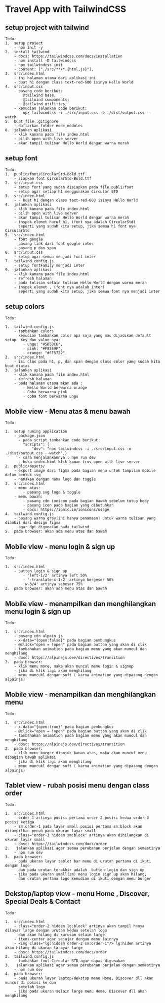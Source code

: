 # Travel App with TailwindCSS

## setup project with tailwind

    Todo:
    1.  setup project
        - npm init -y
    2.  install tailwind
        - docs: https://tailwindcss.com/docs/installation
        - npm install -D tailwindcss
        - npx tailwindcss init
        - content: ["./src/**/*.{html,js}"],
    3.  src/index.html
        - ini halaman utama dari aplikasi ini
        - buat h1 dengan class text-red-600 isinya Hello World
    4.  src/input.css
        - pasang code berikut:
            @tailwind base;
            @tailwind components;
            @tailwind utilities;
        - kemudian jalankan code berikut:
            npx tailwindcss -i ./src/input.css -o ./dist/output.css --watch
    5.  buat file .gitignore
        - daftarkan folder node_modules
    6.  jalankan aplikasi
        - klik kanana pada file index.html
        - pilih open with live server
        - akan tampil tulisan Hello World dengan warna merah

## setup font

    Todo:
    1.  public/font/CircularStd-Bold.ttf
        - siapkan font CircularStd-Bold.ttf
    2.  src/input.css
        - setup font yang sudah disiapkan pada file publi/font
        - setup agar setiap h1 menggunakan Circular STD
    3.  src/index.html
        - - buat h1 dengan class text-red-600 isinya Hello World
    4.  jalankan aplikasi
        - klik kanana pada file index.html
        - pilih open with live server
        - akan tampil tulisan Hello World dengan warna merah
        - inspek elemet huruf h1, (font nya adalah CircularStd)
          seperti yang sudah kita setup, jika semua h1 font nya CircularStd
    5.  src/index.html
        - font google
          pasang link dari font google inter
        - pasang p dan span
    6.  src/input.css
        - setup agar semua menjadi font inter
    7.  tailwind.config.js
        - setup fontFamily menjadi inter
    9.  jalankan aplikasi
        - klik kanana pada file index.html
        - refresh halaman
        - pada tulisan selain tulisan Hello World dengan warna merah
        - inspek elemet , (font nya adalah inter)
          seperti yang sudah kita setup, jika semua font nya menjadi inter

## setup colors

    Todo:

    1.  tailwind.config.js
        - tambahkan colors
          kemudian tambahkan color apa saja yang mau dijadikan default setup  key dan value nya:
            - ungu: "#5D50C6",
            - pink: "#F85E9F",
            - orange: "#FF5722",
    2.  src/index.html
        - isi clas pada h1, p, dan span dengan class color yang sudah kita buat diatas
    3.  jalankan aplikasi
        - klik kanana pada file index.html
        - refresh halaman
        - pada halaman utama akan ada :
            - Hello World berwarna orange
            - Coba berwarna pink
            - coba font berwarna ungu

## Mobile view - Menu atas & menu bawah

    Todo:

    1.  setup runing application
        - package.json
          - pada script tambahkan code berikut:
            "scripts": {
                "dev": "npx tailwindcss -i ./src/input.css -o ./dist/output.css --watch",}
          - cara menjalankannya : npm run dev
          - buka index.html klik kanan trus open with live server
    2.  public/assets/
        - export image dari figma pada bagian menu untuk tampilan mobile dalam bentuk svg
        - namakan dengan nama logo dan toggle
    3.  src/index.html
        - menu atas:
            - pasang svg logo & toggle
        - menu bawah:
            - pasang cdn ionicon pada bagian bawah sebelum tutup body
            - pasang icon pada bagian yang dibutuhkan
            - docs: https://ionic.io/ionicons/usage
    4.  tailwind.config.js
        - pasang warna grey(ini hanya penamaan) untuk warna tulisan yang diambil dari design figma
          agar dpt digunakan pada tailwind
    5.  pada browser: akan ada menu atas dan bawah

## Mobile view - menu login & sign up

    Todo:

    1.  src/index.html
        - button login & sign up
            - 'left-1/2' artinya left 50%
            - '-translate-x-1/2' artinya bergeser 50%
            'w-3/4' artinya sebesar 75%
    2.  pada browser: akan ada menu atas dan bawah

## Mobile view - menampilkan dan menghilangkan menu login & sign up

    Todo:

    1.  src/index.html
        - pasang cdn alpain js
        - x-data="{open:false}" pada bagian pembungkus
        - @click="open = !open" pada bagian button yang akan di clik
        - tambahakan animation pada bagian menu yang akan muncul dan menghilang
        - dosc: https://alpinejs.dev/directives/transition
    2.  pada browser:
        - klik menu more, maka akan muncul menu login & signup
        - jika di klik lagi akan menghilang
        - menu muncukl dengan soft ( karna animation yang dipasang dengan alpainjs)

## Mobile view - menampilkan dan menghilangkan menu

    Todo:

    1.  src/index.html
        - x-data="{open:true}" pada bagian pembungkus
        - @click="open = !open" pada bagian button yang akan di clik
        - tambahakan animation pada bagian menu yang akan muncul dan menghilang
        - dosc: https://alpinejs.dev/directives/transition
    2.  pada browser:
        - klik menu burger dipojok kanan atas, maka akan muncul menu dibagian bawah aplikasi
        - jika di klik lagi akan menghilang
        - menu muncukl dengan soft ( karna animation yang dipasang dengan alpainjs)

## Tablet view - rubah posisi menu dengan class order

    Todo:

    1.  src/index.html
        - order-1 artinya posisi pertama order-2 posisi kedua order-3 posisi ketiga
        - sm:order-1 pada layar small posisi pertama sm:block akan ditampilkan penuh pada ukuran layar small
        - class="order-3 hidden sm:block" artinya akan dihilangkan di ukuran layar small
        - dosc: https://tailwindcss.com/docs/order
    2.   jalankan aplikasi agar semua perubahan berjalan dengan semestinya
        - npm run dev
    3.  pada browser:
        - pada ukuran layar tablet bar menu di urutan pertama di ikuti dengan logo
          dan pada urutan terakhir adalah  button login dan sign up
        - jika pada ukuran small(sm) menu login sign up akan hilang,
          dan urutan pertama logo kemudian di ikuti dengan menu burger

## Dekstop/laptop view - menu Home , Discover, Special Deals & Contact

    Todo:

    1.  src/index.html
        - class="order-2 hidden lg:block" artinya akan tampil hanya dilayar large dengan urutan kedua setelah logo
          dan akan hilang di kurusan selain large
        - items-center agar sejajar dengan menu lainnya
        - <img class="lg:hidden order-2 sm:order-1"/> lg:hiden artinya akan hilang di ukuran larayar large
        - dosc: https://tailwindcss.com/docs/order
    2.  tailwind.config.js
        - tambahkan font Circular STD agar dapat digunakan
    3.   jalankan aplikasi agar semua perubahan berjalan dengan semestinya
        - npm run dev
    4.  pada browser:
        - pada ukuran layar laptop/dekstop menu Home, Discover dll akan muncul di posisi ke dua
          setelah logo
        - jika pada ukuran selain large menu Home, Discover dll akan menghilang
